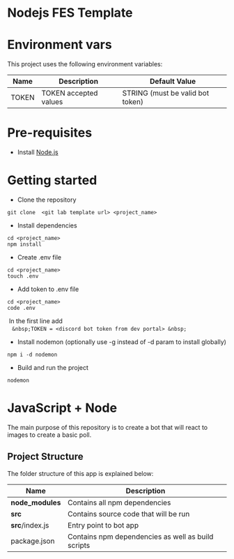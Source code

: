 # Nodejs FES Template

# Environment vars
This project uses the following environment variables:

| Name                          | Description                         | Default Value                                  |
| ----------------------------- | ------------------------------------| -----------------------------------------------|
|TOKEN           | TOKEN accepted values            | STRING (must be valid bot token)      |


# Pre-requisites
- Install [Node.js](https://nodejs.org/en/)


# Getting started
- Clone the repository
```
git clone  <git lab template url> <project_name>
```
- Install dependencies
```
cd <project_name>
npm install
```
- Create .env file
```
cd <project_name>
touch .env
```
- Add token to .env file
```
cd <project_name>
code .env
```
&nbsp;In the first line add  
&nbsp;```
&nbsp;TOKEN = <discord bot token from dev portal>
&nbsp;```
- Install nodemon (optionally use -g instead of -d param to install globally)
```
npm i -d nodemon
```
- Build and run the project
```
nodemon
```  

# JavaScript + Node 
The main purpose of this repository is to create a bot that will react to images to create a basic poll.  


## Project Structure
The folder structure of this app is explained below:

| Name | Description |
| ------------------------ | --------------------------------------------------------------------------------------------- |
| **node_modules**         | Contains all  npm dependencies                                                            |
| **src**                  | Contains  source code that will be run                                                    |
| **src**/index.js         | Entry point to bot app                                                                  |
| package.json             | Contains npm dependencies as well as build scripts  | tsconfig.json            |